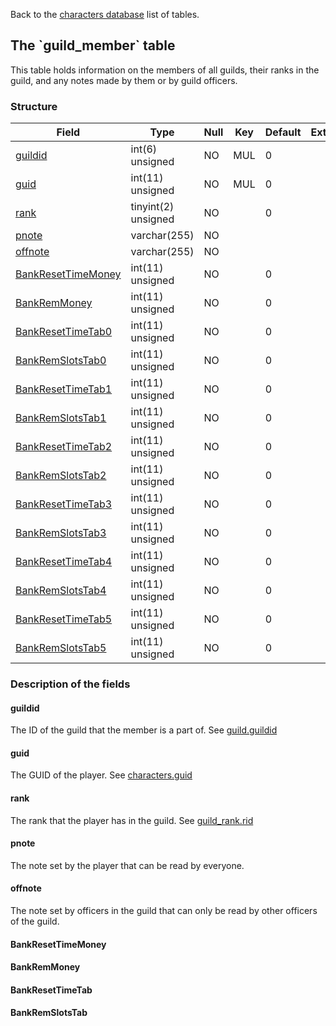 Back to the [characters database](charactersdb_struct) list of tables.

The \`guild\_member\` table
---------------------------

This table holds information on the members of all guilds, their ranks in the guild, and any notes made by them or by guild officers.

### Structure

| **Field**                                             | **Type**            | **Null** | **Key** | **Default** | **Extra** |
|-------------------------------------------------------|---------------------|----------|---------|-------------|-----------|
| [guildid](Guild_member#guildid)                       | int(6) unsigned     | NO       | MUL     | 0           |           |
| [guid](Guild_member#guid)                             | int(11) unsigned    | NO       | MUL     | 0           |           |
| [rank](Guild_member#rank)                             | tinyint(2) unsigned | NO       |         | 0           |           |
| [pnote](Guild_member#pnote)                           | varchar(255)        | NO       |         |             |           |
| [offnote](Guild_member#offnote)                       | varchar(255)        | NO       |         |             |           |
| [BankResetTimeMoney](Guild_member#bankresettimemoney) | int(11) unsigned    | NO       |         | 0           |           |
| [BankRemMoney](Guild_member#bankremmoney)             | int(11) unsigned    | NO       |         | 0           |           |
| [BankResetTimeTab0](Guild_member#bankresettimetab)    | int(11) unsigned    | NO       |         | 0           |           |
| [BankRemSlotsTab0](Guild_member#bankremslotstab)      | int(11) unsigned    | NO       |         | 0           |           |
| [BankResetTimeTab1](Guild_member#bankresettimetab)    | int(11) unsigned    | NO       |         | 0           |           |
| [BankRemSlotsTab1](Guild_member#bankremslotstab)      | int(11) unsigned    | NO       |         | 0           |           |
| [BankResetTimeTab2](Guild_member#bankresettimetab)    | int(11) unsigned    | NO       |         | 0           |           |
| [BankRemSlotsTab2](Guild_member#bankremslotstab)      | int(11) unsigned    | NO       |         | 0           |           |
| [BankResetTimeTab3](Guild_member#bankresettimetab)    | int(11) unsigned    | NO       |         | 0           |           |
| [BankRemSlotsTab3](Guild_member#bankremslotstab)      | int(11) unsigned    | NO       |         | 0           |           |
| [BankResetTimeTab4](Guild_member#bankresettimetab)    | int(11) unsigned    | NO       |         | 0           |           |
| [BankRemSlotsTab4](Guild_member#bankremslotstab)      | int(11) unsigned    | NO       |         | 0           |           |
| [BankResetTimeTab5](Guild_member#bankresettimetab)    | int(11) unsigned    | NO       |         | 0           |           |
| [BankRemSlotsTab5](Guild_member#bankremslotstab)      | int(11) unsigned    | NO       |         | 0           |           |

### Description of the fields

#### guildid

The ID of the guild that the member is a part of. See [guild.guildid](guild#guildid)

#### guid

The GUID of the player. See [characters.guid](characters#guid)

#### rank

The rank that the player has in the guild. See [guild\_rank.rid](guild_rank#rid)

#### pnote

The note set by the player that can be read by everyone.

#### offnote

The note set by officers in the guild that can only be read by other officers of the guild.

#### BankResetTimeMoney

#### BankRemMoney

#### BankResetTimeTab

#### BankRemSlotsTab
